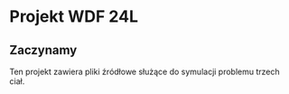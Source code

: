 # Projekt WDF 24L



## Zaczynamy

Ten projekt zawiera pliki źródłowe służące do symulacji problemu trzech ciał.
